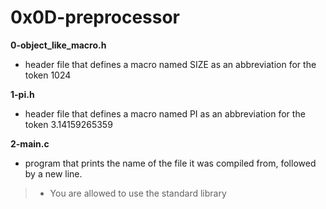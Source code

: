 # 0x0D-preprocessor

**0-object_like_macro.h**
* header file that defines a macro named SIZE as an abbreviation for the token 1024

**1-pi.h**
* header file that defines a macro named PI as an abbreviation for the token 3.14159265359

**2-main.c**
* program that prints the name of the file it was compiled from, followed by a new line.

> * You are allowed to use the standard library
